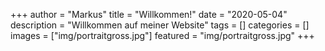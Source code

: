 +++
author = "Markus"
title = "Willkommen!"
date = "2020-05-04"
description = "Willkommen auf meiner Website"
tags = []
categories = []
images  = ["img/portraitgross.jpg"]
featured = "img/portraitgross.jpg"
+++


